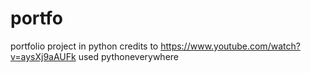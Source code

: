 # portfo
portfolio project in python
credits to https://www.youtube.com/watch?v=aysXj9aAUFk
used pythoneverywhere
